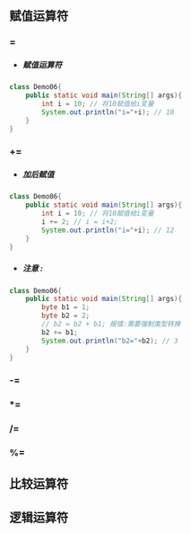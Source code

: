 ## 赋值运算符

### =

* ##### 赋值运算符

```java
class Demo06{
    public static void main(String[] args){
        int i = 10; // 将10赋值给i变量
        System.out.println("i="+i); // 10
    }
}
```

### +=

* ##### 加后赋值

```java
class Demo06{
    public static void main(String[] args){
        int i = 10; // 将10赋值给i变量
        i += 2; // i = i+2;
        System.out.println("i="+i); // 12
    }
}
```

* ##### 注意 : 

```java
class Demo06{
    public static void main(String[] args){
        byte b1 = 1;
        byte b2 = 2;
        // b2 = b2 + b1; 报错:需要强制类型转换
        b2 += b1;
        System.out.println("b2="+b2); // 3
    }
}
```

### -=

### \*=

### /=

### %=

## 比较运算符

## 逻辑运算符



